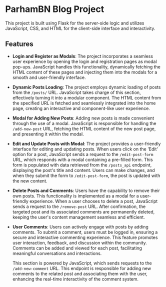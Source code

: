 # ParhamBN Blog Project

This project is built using Flask for the server-side logic and utilizes JavaScript, CSS, and HTML for the client-side interface and interactivity.

## Features

- **Login and Register as Modals**: The project incorporates a seamless user experience by opening the login and registration pages as modal pop-ups. JavaScript handles this functionality, dynamically fetching the HTML content of these pages and injecting them into the modals for a smooth and user-friendly interface.

- **Dynamic Posts Loading**: The project employs dynamic loading of posts from the `/posts/` URL. JavaScript takes charge of this section, effectively turning it into a modular component. The HTML content from the specified URL is fetched and seamlessly integrated into the home page, creating an interactive and component-like user experience.

- **Modal for Adding New Posts**: Adding new posts is made convenient through the use of a modal. JavaScript is responsible for handling the `/add-new-post` URL, fetching the HTML content of the new post page, and presenting it within the modal.

- **Edit and Update Posts with Modal**: The project provides a user-friendly interface for editing and updating posts. When users click on the 'Edit' option for a post, JavaScript sends a request to the `/edit-post-form` URL, which responds with a modal containing a pre-filled form. This form is populated with data retrieved from the `/posts_api` endpoint, displaying the post's title and content. Users can make changes, and when they submit the form to `/edit-post-form`, the post is updated with the new content.

- **Delete Posts and Comments**: Users have the capability to remove their own posts. This functionality is implemented as a modal for a user-friendly experience. When a user chooses to delete a post, JavaScript sends a request to the `/remove-post` URL. After confirmation, the targeted post and its associated comments are permanently deleted, keeping the user's content management seamless and efficient.


- **User Comments**: Users can actively engage with posts by adding comments. To submit a comment, users must be logged in, ensuring a secure and interactive commenting experience. This feature promotes user interaction, feedback, and discussion within the community. Comments can be added and viewed for each post, facilitating meaningful conversations and interactions.

  This section is powered by JavaScript, which sends requests to the `/add-new-comment` URL. This endpoint is responsible for adding new comments to the related post and associating them with the user, enhancing the real-time interactivity of the comment system.

